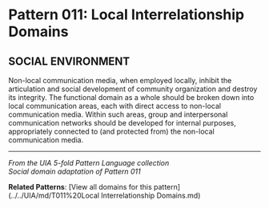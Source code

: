 # Pattern 011: Local Interrelationship Domains

## SOCIAL ENVIRONMENT

Non-local communication media, when employed locally, inhibit the articulation and social development of community organization and destroy its integrity. The functional domain as a whole should be broken down into local communication areas, each with direct access to non-local communication media. Within such areas, group and interpersonal communication networks should be developed for internal purposes, appropriately connected to (and protected from) the non-local communication media.

---

*From the UIA 5-fold Pattern Language collection*  
*Social domain adaptation of Pattern 011*

**Related Patterns**: [View all domains for this pattern](../../UIA/md/T011%20Local Interrelationship Domains.md)
